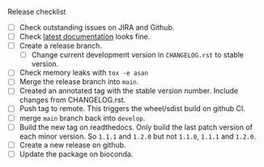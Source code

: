 Release checklist
- [ ] Check outstanding issues on JIRA and Github.
- [ ] Check [latest documentation](https://sequali.readthedocs.io/en/latest) 
      looks fine.
- [ ] Create a release branch.
  - [ ] Change current development version in `CHANGELOG.rst` to stable version.
- [ ] Check memory leaks with `tox -e asan`
- [ ] Merge the release branch into `main`.
- [ ] Created an annotated tag with the stable version number. Include changes 
from CHANGELOG.rst.
- [ ] Push tag to remote. This triggers the wheel/sdist build on github CI.
- [ ] merge `main` branch back into `develop`.
- [ ] Build the new tag on readthedocs. Only build the last patch version of
each minor version. So `1.1.1` and `1.2.0` but not `1.1.0`, `1.1.1` and `1.2.0`.
- [ ] Create a new release on github.
- [ ] Update the package on bioconda.

